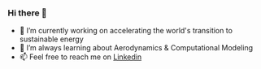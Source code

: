 ### Hi there 👋

- 🔭 I’m currently working on accelerating the world's transition to sustainable energy
- 🌱 I’m always learning about Aerodynamics & Computational Modeling 
- 📫 Feel free to reach me on [Linkedin](https://www.linkedin.com/in/mzohiry)

<!--
**MazenZohiry/MazenZohiry** is a ✨ _special_ ✨ repository because its `README.md` (this file) appears on your GitHub profile.

Here are some ideas to get you started:

- 🔭 I’m currently working on ...
- 🌱 I’m currently learning ...
- 👯 I’m looking to collaborate on ...
- 🤔 I’m looking for help with ...
- 💬 Ask me about ...
- 📫 How to reach me: ...
- 😄 Pronouns: ...
- ⚡ Fun fact: ...
-->
